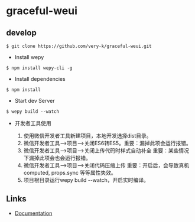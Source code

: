 # graceful-weui

## develop


```
$ git clone https://github.com/very-k/graceful-weui.git
```
* Install wepy

```
$ npm install wepy-cli -g
```

* Install dependencies

```
$ npm install
```

* Start dev Server 

```
$ wepy build --watch
```

* 开发者工具使用
  
  1. 使用微信开发者工具新建项目，本地开发选择dist目录。
  2. 微信开发者工具-->项目-->关闭ES6转ES5。重要：漏掉此项会运行报错。
  3. 微信开发者工具-->项目-->关闭上传代码时样式自动补全 重要：某些情况下漏掉此项会也会运行报错。
  4. 微信开发者工具-->项目-->关闭代码压缩上传 重要：开启后，会导致真机computed, props.sync 等等属性失效。
  5. 项目根目录运行wepy build --watch，开启实时编译。

## Links

* [Documentation](https://tencent.github.io/wepy/)










